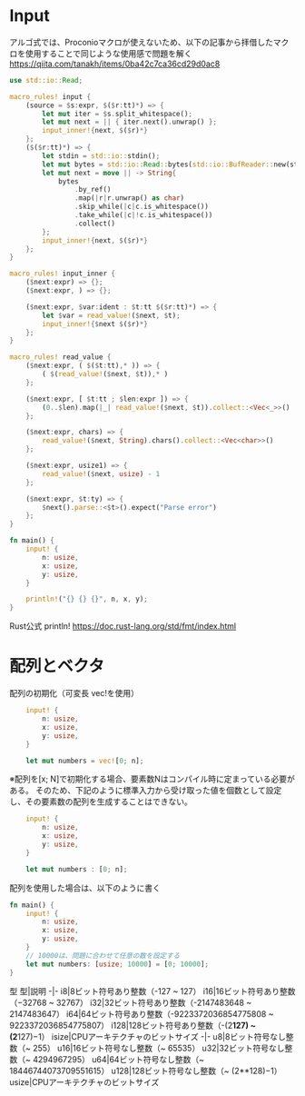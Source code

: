 # Input
アルゴ式では、Proconioマクロが使えないため、以下の記事から拝借したマクロを使用することで同じような使用感で問題を解く
https://qiita.com/tanakh/items/0ba42c7ca36cd29d0ac8

```rust
use std::io::Read;

macro_rules! input {
    (source = $s:expr, $($r:tt)*) => {
        let mut iter = $s.split_whitespace();
        let mut next = || { iter.next().unwrap() };
        input_inner!{next, $($r)*}
    };
    ($($r:tt)*) => {
        let stdin = std::io::stdin();
        let mut bytes = std::io::Read::bytes(std::io::BufReader::new(stdin.lock()));
        let mut next = move || -> String{
            bytes
                .by_ref()
                .map(|r|r.unwrap() as char)
                .skip_while(|c|c.is_whitespace())
                .take_while(|c|!c.is_whitespace())
                .collect()
        };
        input_inner!{next, $($r)*}
    };
}

macro_rules! input_inner {
    ($next:expr) => {};
    ($next:expr, ) => {};

    ($next:expr, $var:ident : $t:tt $($r:tt)*) => {
        let $var = read_value!($next, $t);
        input_inner!{$next $($r)*}
    };
}

macro_rules! read_value {
    ($next:expr, ( $($t:tt),* )) => {
        ( $(read_value!($next, $t)),* )
    };

    ($next:expr, [ $t:tt ; $len:expr ]) => {
        (0..$len).map(|_| read_value!($next, $t)).collect::<Vec<_>>()
    };

    ($next:expr, chars) => {
        read_value!($next, String).chars().collect::<Vec<char>>()
    };

    ($next:expr, usize1) => {
        read_value!($next, usize) - 1
    };

    ($next:expr, $t:ty) => {
        $next().parse::<$t>().expect("Parse error")
    };
}

fn main() {
    input! {
        n: usize,
        x: usize,
        y: usize,
    }

    println!("{} {} {}", n, x, y);
}
```

Rust公式 println!
https://doc.rust-lang.org/std/fmt/index.html

# 配列とベクタ

配列の初期化（可変長 vec!を使用）
```rust
    input! {
        n: usize,
        x: usize,
        y: usize,
    }

    let mut numbers = vec![0; n];
```
※配列を[x; N]で初期化する場合、要素数Nはコンパイル時に定まっている必要がある。
そのため、下記のように標準入力から受け取った値を個数として設定し、その要素数の配列を生成することはできない。
```rust
    input! {
        n: usize,
        x: usize,
        y: usize,
    }

    let mut numbers : [0; n];
```
配列を使用した場合は、以下のように書く
```rust
fn main() {
    input! {
        n: usize,
        x: usize,
        y: usize,
    }
    // 10000は、問題に合わせて任意の数を設定する
    let mut numbers: [usize; 10000] = [0; 10000];
}

```

型
型|説明
-|-
i8|8ビット符号あり整数（-127 ~ 127）
i16|16ビット符号あり整数（−32768 ~ 32767）
i32|32ビット符号あり整数（-2147483648 ~ 2147483647）
i64|64ビット符号あり整数（-9223372036854775808 ~ 9223372036854775807）
i128|128ビット符号あり整数（-(2**127) ~ (2**127)−1）
isize|CPUアーキテクチャのビットサイズ
-|-
u8|8ビット符号なし整数（~ 255）
u16|16ビット符号なし整数（~ 65535）
u32|32ビット符号なし整数（~ 4294967295）
u64|64ビット符号なし整数（~ 18446744073709551615）
u128|128ビット符号なし整数（~ (2**128)−1）
usize|CPUアーキテクチャのビットサイズ

